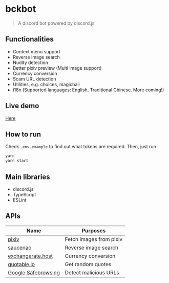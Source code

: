 # bckbot

> A discord bot powered by discord.js

## Functionalities

* Context menu support
* Reverse image search
* Nudity detection
* Better pixiv preview (Multi image support)
* Currency conversion
* Scam URL detection
* Utilities, e.g. choices, magicball
* i18n (Supported languages: English, Traditional Chinese. More coming!)

## Live demo

[Here](https://discordapp.com/oauth2/authorize?&client_id=342373857555906562&scope=bot%20applications.commands&permissions=523328)

## How to run

Check `.env.example` to find out what tokens are required. Then, just run

```bash
yarn
yarn start
```

## Main libraries

* discord.js
* TypeScript
* ESLint

## APIs

| Name | Purposes |
| ---- | -------- |
|[pixiv](https://www.pixiv.net/en/)|Fetch images from pixiv|
|[saucenao](https://saucenao.com/)|Reverse image search|
|[exchangerate.host](https://exchangerate.host/)|Currency conversion|
|[quotable.io](https://github.com/lukePeavey/quotable)|Get random quotes|
|[Google Safebrowsing](https://safebrowsing.google.com/)|Detect malicious URLs|